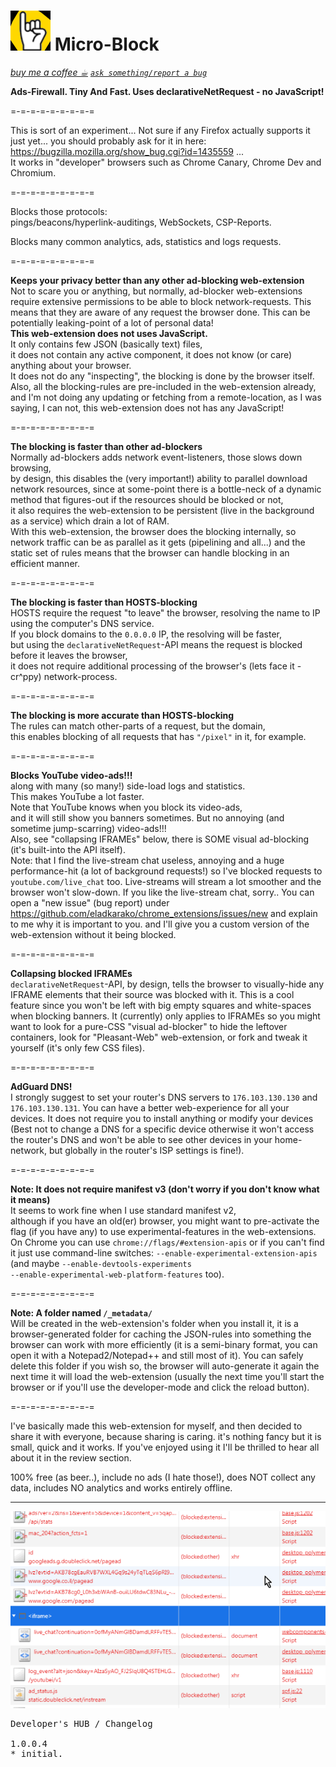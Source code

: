 <h1><img alt="" src="resources/icon.png" height="64" width="64"/> Micro-Block</h1>
<a href="https://paypal.me/e1adkarak0/5"><em>buy me a coffee ☕︎</em></a>  
<a href="https://github.com/eladkarako/chrome_extensions/issues/new?title=Micro-Block%20-%20"><em><code>ask something/report a bug</code></em></a>  

<strong>Ads-Firewall. Tiny And Fast. Uses declarativeNetRequest - no JavaScript!</strong>

=-=-=-=-=-=-=-=-=  

This is sort of an experiment...
Not sure if any Firefox actually supports it just yet... 
you should probably ask for it in here: https://bugzilla.mozilla.org/show_bug.cgi?id=1435559 ...  
It works in "developer" browsers such as Chrome Canary, Chrome Dev and Chromium.  

=-=-=-=-=-=-=-=-=  

Blocks those protocols:  
pings/beacons/hyperlink-auditings, WebSockets, CSP-Reports.  

Blocks many common analytics, ads, statistics and logs requests.  

=-=-=-=-=-=-=-=-=  

<strong>Keeps your privacy better than any other ad-blocking web-extension</strong>  
Not to scare you or anything, but normally, ad-blocker web-extensions require extensive permissions to be able to block network-requests. This means that they are aware of any request the browser done. This can be potentially leaking-point of a lot of personal data!  
<strong>This web-extension does not uses JavaScript.</strong>  
It only contains few JSON (basically text) files,  
it does not contain any active component, it does not know (or care) anything about your browser.  
It does not do any "inspecting", the blocking is done by the browser itself.  
Also, all the blocking-rules are pre-included in the web-extension already, and I'm not doing any updating or fetching from a remote-location, as I was saying, I can not, this web-extension does not has any JavaScript!  

=-=-=-=-=-=-=-=-=  

<strong>The blocking is faster than other ad-blockers</strong>  
Normally ad-blockers adds network event-listeners, those slows down browsing,  
by design, this disables the (very important!) ability to parallel download network resources, since at some-point there is a bottle-neck of a dynamic method that figures-out if the resources should be blocked or not,  
it also requires the web-extension to be persistent (live in the background as a service) which drain a lot of RAM.  
With this web-extension, the browser does the blocking internally, so network traffic can be as parallel as it gets (pipelining and all...) and the static set of rules means that the browser can handle blocking in an efficient manner.  

=-=-=-=-=-=-=-=-=  

<strong>The blocking is faster than HOSTS-blocking</strong>  
HOSTS require the request "to leave" the browser, resolving the name to IP using the computer's DNS service.  
If you block domains to the <code>0.0.0.0</code> IP, the resolving will be faster,  
but using the <code>declarativeNetRequest</code>-API means the request is blocked before it leaves the browser,  
it does not require additional processing of the browser's (lets face it - cr^ppy) network-process.  

=-=-=-=-=-=-=-=-=  

<strong>The blocking is more accurate than HOSTS-blocking</strong>  
The rules can match other-parts of a request, but the domain,  
this enables blocking of all requests that has <code>"/pixel"</code> in it, for example.  

=-=-=-=-=-=-=-=-=  

<strong>Blocks YouTube video-ads!!!</strong>  
along with many (so many!) side-load logs and statistics.  
This makes YouTube a lot faster.  
Note that YouTube knows when you block its video-ads,  
and it will still show you banners sometimes. But no annoying (and sometime jump-scarring) video-ads!!!  
Also, see "collapsing IFRAMEs" below, there is SOME visual ad-blocking (it's built-into the API itself).  
Note: that I find the live-stream chat useless, annoying and a huge performance-hit (a lot of background requests!) so I've blocked requests to <code>youtube.com/live_chat</code> too. Live-streams will stream a lot smoother and the browser won't slow-down. If you like the live-stream chat, sorry.. You can open a "new issue" (bug report) under https://github.com/eladkarako/chrome_extensions/issues/new and explain to me why it is important to you. and I'll give you a custom version of the web-extension without it being blocked.  

=-=-=-=-=-=-=-=-=  

<strong>Collapsing blocked IFRAMEs</strong>  
<code>declarativeNetRequest</code>-API, by design, tells the browser to visually-hide any IFRAME elements that their source was blocked with it. This is a cool feature since you won't be left with big empty squares and white-spaces when blocking banners. It (currently) only applies to IFRAMEs so you might want to look for a pure-CSS "visual ad-blocker" to hide the leftover containers, look for "Pleasant-Web" web-extension, or fork and tweak it yourself (it's only few CSS files).  

=-=-=-=-=-=-=-=-=  

<strong>AdGuard DNS!</strong>  
I strongly suggest to set your router's DNS servers to <code>176.103.130.130</code> and <code>176.103.130.131</code>. You can have a better web-experience for all your devices. It does not require you to install anything or modify your devices (Best not to change a DNS for a specific device otherwise it won't access the router's DNS and won't be able to see other devices in your home-network, but globally in the router's ISP settings is fine!).  

=-=-=-=-=-=-=-=-=  

<strong>Note: It does not require manifest v3 (don't worry if you don't know what it means)</strong>  
It seems to work fine when I use standard manifest v2,  
although if you have an old(er) browser, you might want to pre-activate the flag (if you have any) to use experimental-features in the web-extensions.  
On Chrome you can use <code>chrome://flags/#extension-apis</code> or if you can't find it just use command-line switches:  <code>--enable-experimental-extension-apis</code> (and maybe <code>--enable-devtools-experiments --enable-experimental-web-platform-features</code> too).  

=-=-=-=-=-=-=-=-=  

<strong>Note: A folder named <code>/_metadata/</code></strong>  
Will be created in the web-extension's folder when you install it, it is a browser-generated folder for caching the JSON-rules into something the browser can work with more efficiently (it is a semi-binary format, you can open it with a Notepad2/Notepad++ and still most of it). You can safely delete this folder if you wish so, the browser will auto-generate it again the next time it will load the web-extension (usually the next time you'll start the browser or if you'll use the developer-mode and click the reload button).  

=-=-=-=-=-=-=-=-=  

I've basically made this web-extension for myself, and then decided to share it with everyone, because sharing is caring. it's nothing fancy but it is small, quick and it works. If you've enjoyed using it I'll be thrilled to hear all about it in the review section.  

100% free (as beer..), include no ads (I hate those!), does NOT collect any data, includes NO analytics and works entirely offline.  

<hr/>

<img src="resources/screenshot_1.png" />  

<pre>
Developer's HUB / Changelog

1.0.0.4
* initial.
</pre>

